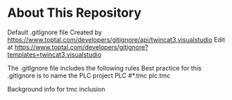 # About This Repository

Default .gitIgnore file
Created by https://www.toptal.com/developers/gitignore/api/twincat3,visualstudio
Edit at https://www.toptal.com/developers/gitignore?templates=twincat3,visualstudio

The .gitIgnore file includes the following rules
Best practice for this .gitIgnore is to name the PLC project PLC
  #*.tmc
  plc.tmc

Background info for tmc inclusion

